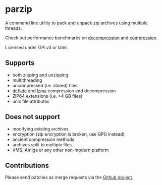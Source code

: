 # parzip

A command line utility to pack and unpack zip archives using multiple threads.

Check out performance benchmarks on
[decompression](http://nibblestew.blogspot.com/2016/05/jzip-parallel-unzipper-performance.html)
and
[compression](http://nibblestew.blogspot.com/2016/05/performance-testing-new-parallel-zip.html).

Licensed under GPLv3 or later.

## Supports

 - both zipping and unzipping
 - multithreading
 - uncompressed (i.e. stored) files
 - [deflate](http:zlib.net) and [lzma](http://7-zip.org/sdk.html) compression and decompression
 - ZIP64 extensions (i.e. >4 GB files)
 - unix file attributes

## Does not support

 - modifying existing archives
 - encryption (zip encryption is broken, use GPG instead)
 - ancient compression methods
 - archives split to multiple files
 - VMS, Amiga or any other non-modern platform

## Contributions

Please send patches as merge requests via the [Github project](https://github.com/jpakkane/jzip).
